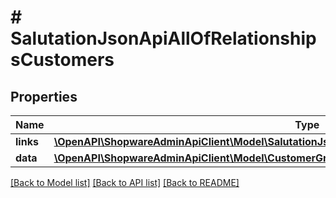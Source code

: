 # # SalutationJsonApiAllOfRelationshipsCustomers

## Properties

Name | Type | Description | Notes
------------ | ------------- | ------------- | -------------
**links** | [**\OpenAPI\ShopwareAdminApiClient\Model\SalutationJsonApiAllOfRelationshipsCustomersLinks**](SalutationJsonApiAllOfRelationshipsCustomersLinks.md) |  | [optional]
**data** | [**\OpenAPI\ShopwareAdminApiClient\Model\CustomerGroupJsonApiAllOfRelationshipsCustomersData[]**](CustomerGroupJsonApiAllOfRelationshipsCustomersData.md) |  | [optional]

[[Back to Model list]](../../README.md#models) [[Back to API list]](../../README.md#endpoints) [[Back to README]](../../README.md)
